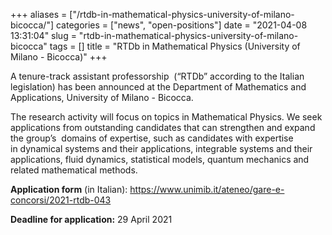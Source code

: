 +++
aliases = ["/rtdb-in-mathematical-physics-university-of-milano-bicocca/"]
categories = ["news", "open-positions"]
date = "2021-04-08 13:31:04"
slug = "rtdb-in-mathematical-physics-university-of-milano-bicocca"
tags = []
title = "RTDb in Mathematical Physics (University of Milano - Bicocca)"
+++

A tenure-track assistant professorship  (“RTDb” according to the Italian
legislation) has been announced at the Department of Mathematics and
Applications, University of Milano - Bicocca.

The research activity will focus on topics in Mathematical Physics. We
seek applications from outstanding candidates that can strengthen and
expand the group’s  domains of expertise, such as candidates with
expertise in dynamical systems and their applications, integrable
systems and their applications, fluid dynamics, statistical models,
quantum mechanics and related mathematical methods.

**Application form**
(in Italian): <https://www.unimib.it/ateneo/gare-e-concorsi/2021-rtdb-043>

**Deadline for application:** 29 April 2021
